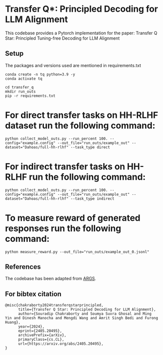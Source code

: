 # Transfer Q*: Principled Decoding for LLM Alignment

This codebase provides a Pytorch implementation for the paper: Transfer Q Star: Principled Tuning-free Decoding for LLM Alignment

## Setup
The packages and versions used are mentioned in requirements.txt
```
conda create -n tq python=3.9 -y
conda activate tq

cd transfer_q
mkdir run_outs
pip -r requirements.txt
```

# For direct transfer tasks on HH-RLHF dataset run the following command:

```
python collect_model_outs.py --run_percent 100. --config="example.config" --out_file="run_outs/example_out" --dataset="Dahoas/full-hh-rlhf" --task_type direct
```

# For indirect transfer tasks on HH-RLHF run the following command:

```
python collect_model_outs.py --run_percent 100. --config="example.config" --out_file="run_outs/example_out" --dataset="Dahoas/full-hh-rlhf" --task_type indirect
```
# To measure reward of generated responses run the following command:

```
python measure_reward.py --out_file="run_outs/example_out_0.jsonl"
```

## References

The codebase has been adapted from [ARGS](https://github.com/deeplearning-wisc/args).

## For bibtex citation 

```
@misc{chakraborty2024transferqstarprincipled,
      title={Transfer Q Star: Principled Decoding for LLM Alignment}, 
      author={Souradip Chakraborty and Soumya Suvra Ghosal and Ming Yin and Dinesh Manocha and Mengdi Wang and Amrit Singh Bedi and Furong Huang},
      year={2024},
      eprint={2405.20495},
      archivePrefix={arXiv},
      primaryClass={cs.CL},
      url={https://arxiv.org/abs/2405.20495}, 
}
```
